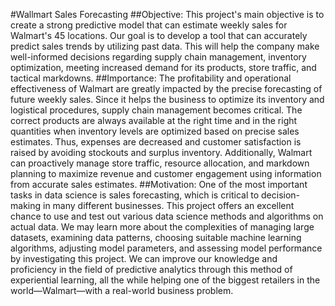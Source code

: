 #Wallmart Sales Forecasting
##Objective:
This project's main objective is to create a strong predictive model that can estimate weekly sales for Walmart's 45 locations. Our goal is to develop a tool that can accurately predict sales trends by utilizing past data. This will help the company make well-informed decisions regarding supply chain management, inventory optimization, meeting increased demand for its products, store traffic, and tactical markdowns.
##Importance:
The profitability and operational effectiveness of Walmart are greatly impacted by the precise forecasting of future weekly sales. Since it helps the business to optimize its inventory and logistical procedures, supply chain management becomes critical. The correct products are always available at the right time and in the right quantities when inventory levels are optimized based on precise sales estimates. Thus, expenses are decreased and customer satisfaction is raised by avoiding stockouts and surplus inventory. Additionally, Walmart can proactively manage store traffic, resource allocation, and markdown planning to maximize revenue and customer engagement using information from accurate sales estimates.
##Motivation:
One of the most important tasks in data science is sales forecasting, which is critical to decision-making in many different businesses. This project offers an excellent chance to use and test out various data science methods and algorithms on actual data. We may learn more about the complexities of managing large datasets, examining data patterns, choosing suitable machine learning algorithms, adjusting model parameters, and assessing model performance by investigating this project. We can improve our knowledge and proficiency in the field of predictive analytics through this method of experiential learning, all the while helping one of the biggest retailers in the world—Walmart—with a real-world business problem.
